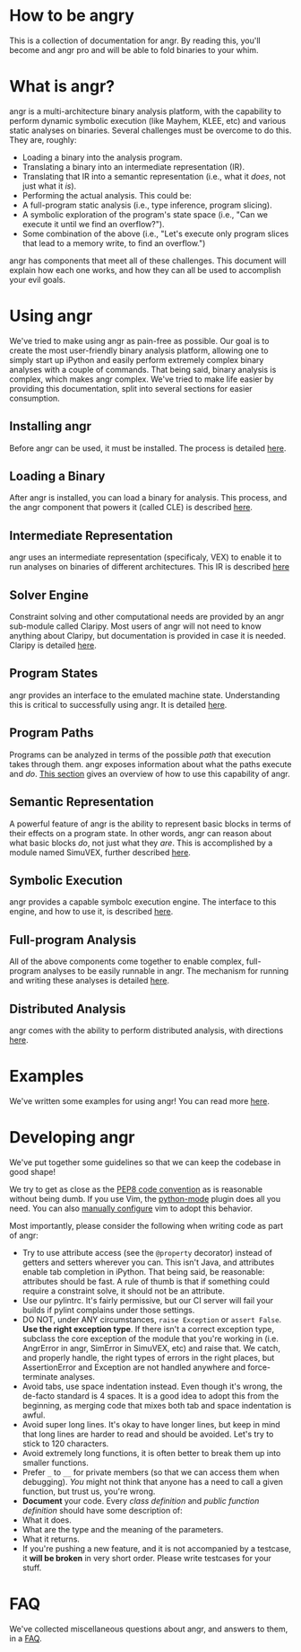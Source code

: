 # How to be angry

This is a collection of documentation for angr. By reading this, you'll become and angr pro and will be able to fold binaries to your whim.

# What is angr?

angr is a multi-architecture binary analysis platform, with the capability to perform dynamic symbolic execution (like Mayhem, KLEE, etc) and various static analyses on binaries. Several challenges must be overcome to do this. They are, roughly:

- Loading a binary into the analysis program.
- Translating a binary into an intermediate representation (IR).
- Translating that IR into a semantic representation (i.e., what it *does*, not just what it *is*).
- Performing the actual analysis. This could be:
 - A full-program static analysis (i.e., type inference, program slicing).
 - A symbolic exploration of the program's state space (i.e., "Can we execute it until we find an overflow?").
 - Some combination of the above (i.e., "Let's execute only program slices that lead to a memory write, to find an overflow.")

angr has components that meet all of these challenges. This document will explain how each one works, and how they can all be used to accomplish your evil goals.

# Using angr

We've tried to make using angr as pain-free as possible.
Our goal is to create the most user-friendly binary analysis platform, allowing one to simply start up iPython and easily perform extremely complex binary analyses with a couple of commands.
That being said, binary analysis is complex, which makes angr complex.
We've tried to make life easier by providing this documentation, split into several sections for easier consumption.

## Installing angr

Before angr can be used, it must be installed.
The process is detailed [here](https://git.seclab.cs.ucsb.edu/gitlab/angr/angr-docker/blob/master/README.md).

## Loading a Binary

After angr is installed, you can load a binary for analysis.
This process, and the angr component that powers it (called CLE) is described [here](./loading.md).

## Intermediate Representation

angr uses an intermediate representation (specificaly, VEX) to enable it to run analyses on binaries of different architectures.
This IR is described [here](./ir.md)

## Solver Engine

Constraint solving and other computational needs are provided by an angr sub-module called Claripy.
Most users of angr will not need to know anything about Claripy, but documentation is provided in case it is needed.
Claripy is detailed [here](./claripy.md).

## Program States

angr provides an interface to the emulated machine state.
Understanding this is critical to successfully using angr.
It is detailed [here](./states.md).

## Program Paths

Programs can be analyzed in terms of the possible *path* that execution takes through them.
angr exposes information about what the paths execute and *do*.
[This section](./paths.md) gives an overview of how to use this capability of angr.

## Semantic Representation

A powerful feature of angr is the ability to represent basic blocks in terms of their effects on a program state.
In other words, angr can reason about what basic blocks *do*, not just what they *are*.
This is accomplished by a module named SimuVEX, further described [here](./simuvex.md).

## Symbolic Execution

angr provides a capable symbolc execution engine.
The interface to this engine, and how to use it, is described [here](./surveyors.md).

## Full-program Analysis

All of the above components come together to enable complex, full-program analyses to be easily runnable in angr.
The mechanism for running and writing these analyses is detailed [here](./analyses.md).

## Distributed Analysis

angr comes with the ability to perform distributed analysis, with directions [here](./orgy.md).

# Examples

We've written some examples for using angr!
You can read more [here](./examples.md).

# Developing angr

We've put together some guidelines so that we can keep the codebase in good shape!

We try to get as close as the [PEP8 code convention](http://legacy.python.org/dev/peps/pep-0008/) as is reasonable without being dumb.
If you use Vim, the [python-mode](https://github.com/klen/python-mode) plugin does all you need. You can also [manually configure](https://wiki.python.org/moin/Vim) vim to adopt this behavior.

Most importantly, please consider the following when writing code as part of angr:

- Try to use attribute access (see the `@property` decorator) instead of getters and setters wherever you can. This isn't Java, and attributes enable tab completion in iPython. That being said, be reasonable: attributes should be fast. A rule of thumb is that if something could require a constraint solve, it should not be an attribute.
- Use our pylintrc. It's fairly permissive, but our CI server will fail your builds if pylint complains under those settings.
- DO NOT, under ANY circumstances, `raise Exception` or `assert False`. **Use the right exception type**. If there isn't a correct exception type, subclass the core exception of the module that you're working in (i.e. AngrError in angr, SimError in SimuVEX, etc) and raise that. We catch, and properly handle, the right types of errors in the right places, but AssertionError and Exception are not handled anywhere and force-terminate analyses.
- Avoid tabs, use space indentation instead. Even though it's wrong, the de-facto standard is 4 spaces. It is a good idea to adopt this from the beginning, as merging code that mixes both tab and space indentation is awful.
- Avoid super long lines. It's okay to have longer lines, but keep in mind that long lines are harder to read and should be avoided. Let's try to stick to 120 characters.
- Avoid extremely long functions, it is often better to break them up into smaller functions.
- Prefer `_` to `__` for private members (so that we can access them when debugging). *You* might not think that anyone has a need to call a given function, but trust us, you're wrong.
- **Document** your code. Every *class definition* and *public function definition* should have some description of:
 - What it does.
 - What are the type and the meaning of the parameters.
 - What it returns.
- If you're pushing a new feature, and it is not accompanied by a testcase, it **will be broken** in very short order. Please write testcases for your stuff.


# FAQ

We've collected miscellaneous questions about angr, and answers to them, in a [FAQ](./faq.md).

